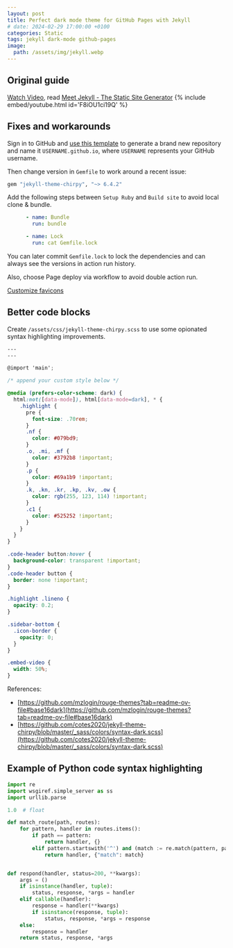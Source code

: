 ```yaml
---
layout: post
title: Perfect dark mode theme for GitHub Pages with Jekyll 
# date: 2024-02-29 17:00:00 +0100
categories: Static
tags: jekyll dark-mode github-pages
image:
  path: /assets/img/jekyll.webp
---
```


## Original guide

[Watch Video](https://www.youtube.com/watch?v=F8iOU1ci19Q), read [Meet Jekyll - The Static Site Generator](https://technotim.live/posts/jekyll-docs-site/)
{% include embed/youtube.html id='F8iOU1ci19Q' %}

## Fixes and workarounds

Sign in to GitHub and [use this template][use-template] to generate a brand new repository and name it
`USERNAME.github.io`, where `USERNAME` represents your GitHub username.

Then change version in `Gemfile` to work around a recent issue:

```ruby
gem "jekyll-theme-chirpy", "~> 6.4.2"
```

Add the following steps between `Setup Ruby` and `Build site` to avoid local clone & bundle.

```yml
      - name: Bundle
        run: bundle

      - name: Lock
        run: cat Gemfile.lock
```

You can later commit `Gemfile.lock` to lock the dependencies and can always see the versions in action run history.

Also, choose Page deploy via workflow to avoid double action run.

[Customize favicons](https://chirpy.cotes.page/posts/customize-the-favicon/)


## Better code blocks

Create `/assets/css/jekyll-theme-chirpy.scss` to use some opionated syntax highlighting improvements.

```scss
---
---

@import 'main';

/* append your custom style below */

@media (prefers-color-scheme: dark) {
  html:not([data-mode]), html[data-mode=dark], * {
    .highlight {
      pre {
        font-size: .70rem;
      }
      .nf {
        color: #079bd9;
      }
      .o, .mi, .mf {
        color: #3792b8 !important;
      }
      .p {
        color: #69a1b9 !important;
      }
      .k, .kn, .kr, .kp, .kv, .ow {
        color: rgb(255, 123, 114) !important;
      }
      .c1 {
        color: #525252 !important;
      }
    }
  }
}

.code-header button:hover {
  background-color: transparent !important;
}
.code-header button {
  border: none !important;
}

.highlight .lineno {
  opacity: 0.2;
}

.sidebar-bottom {
  .icon-border {
    opacity: 0;
  }
}

.embed-video {
  width: 50%;
}
```

References:
 - [https://github.com/mzlogin/rouge-themes?tab=readme-ov-file#base16dark](https://github.com/mzlogin/rouge-themes?tab=readme-ov-file#base16dark)
 - [https://github.com/cotes2020/jekyll-theme-chirpy/blob/master/_sass/colors/syntax-dark.scss](https://github.com/cotes2020/jekyll-theme-chirpy/blob/master/_sass/colors/syntax-dark.scss)


## Example of Python code syntax highlighting

```py
import re
import wsgiref.simple_server as ss
import urllib.parse

1.0  # float

def match_route(path, routes):
    for pattern, handler in routes.items():
        if path == pattern:
            return handler, {}
        elif pattern.startswith('^') and (match := re.match(pattern, path)):
            return handler, {"match": match}


def respond(handler, status=200, **kwargs):
    args = ()
    if isinstance(handler, tuple):
        status, response, *args = handler
    elif callable(handler):
        response = handler(**kwargs)
        if isinstance(response, tuple):
            status, response, *args = response
    else:
        response = handler
    return status, response, *args
```

[use-template]: https://github.com/cotes2020/chirpy-starter/generate
